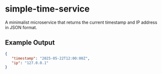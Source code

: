 # simple-time-service
A minimalist microservice that returns the current timestamp and IP address in JSON format.

## Example Output
```json
{
   "timestamp": "2025-05-22T12:00:00Z",
   "ip": "127.0.0.1"
}
